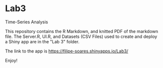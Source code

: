 # Lab3
Time-Series Analysis

This repository contains the R Markdown, and knitted PDF of the markdown file. The Server.R, UI.R, and Datasets (CSV Files) used to create and deploy a Shiny app are in the "Lab 3" folder.

The link to the app is https://filipe-soares.shinyapps.io/Lab3/

Enjoy!
